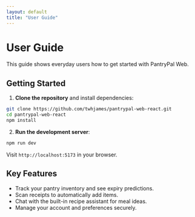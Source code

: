 ```yaml
---
layout: default
title: "User Guide"
---
```


# User Guide

This guide shows everyday users how to get started with PantryPal Web.

## Getting Started

1. **Clone the repository** and install dependencies:

```bash
git clone https://github.com/twhjames/pantrypal-web-react.git
cd pantrypal-web-react
npm install
```

2. **Run the development server**:

```bash
npm run dev
```

Visit `http://localhost:5173` in your browser.

## Key Features

-   Track your pantry inventory and see expiry predictions.
-   Scan receipts to automatically add items.
-   Chat with the built-in recipe assistant for meal ideas.
-   Manage your account and preferences securely.
